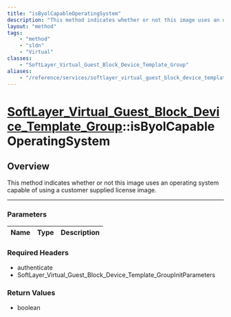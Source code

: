 ```yaml
---
title: "isByolCapableOperatingSystem"
description: "This method indicates whether or not this image uses an operating system capable of using a customer supplied license im... "
layout: "method"
tags:
    - "method"
    - "sldn"
    - "Virtual"
classes:
    - "SoftLayer_Virtual_Guest_Block_Device_Template_Group"
aliases:
    - "/reference/services/softlayer_virtual_guest_block_device_template_group/isByolCapableOperatingSystem"
---
```

# [SoftLayer_Virtual_Guest_Block_Device_Template_Group](/reference/services/SoftLayer_Virtual_Guest_Block_Device_Template_Group)::isByolCapableOperatingSystem





## Overview 
This method indicates whether or not this image uses an operating system capable of using a customer supplied license image. 

-----

### Parameters 
|Name | Type | Description |
| --- | --- | --- |


### Required Headers
* authenticate
* SoftLayer_Virtual_Guest_Block_Device_Template_GroupInitParameters


### Return Values
* boolean




